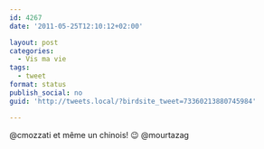 ```yaml
---
id: 4267
date: '2011-05-25T12:10:12+02:00'

layout: post
categories:
  - Vis ma vie
tags:
  - tweet
format: status
publish_social: no
guid: 'http://tweets.local/?birdsite_tweet=73360213880745984'

---
```


@cmozzati et même un chinois! 😉 @mourtazag